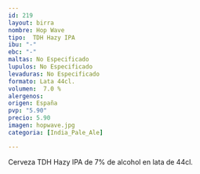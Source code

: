 ```yaml
---
id: 219
layout: birra
nombre: Hop Wave
tipo:  TDH Hazy IPA
ibu: "-"
ebc: "-"
maltas: No Especificado
lupulos: No Especificado
levaduras: No Especificado
formato: Lata 44cl.
volumen:  7.0 %
alergenos: 
origen: España
pvp: "5.90"
precio: 5.90
imagen: hopwave.jpg
categoria: [India_Pale_Ale]

---
```

Cerveza TDH Hazy IPA de 7% de alcohol en lata de 44cl.
